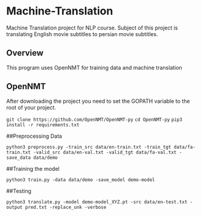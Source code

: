# Machine-Translation
Machine Translation project for NLP course. Subject of this project is translating English movie subtitles to persian movie subtitles.

## Overview
This program uses OpenNMT for training data and machine translation

## OpenNMT
After downloading the project you need to set the GOPATH variable to the root of your project.

```git clone https://github.com/OpenNMT/OpenNMT-py```
```cd OpenNMT-py```
```pip3 install -r requirements.txt```

##Preprocessing Data

```python3 preprocess.py -train_src data/en-train.txt -train_tgt data/fa-train.txt -valid_src data/en-val.txt -valid_tgt data/fa-val.txt -save_data data/demo```

##Training the model

```python3 train.py -data data/demo -save_model demo-model```

##Testing

```python3 translate.py -model demo-model_XYZ.pt -src data/en-test.txt -output pred.txt -replace_unk -verbose```

